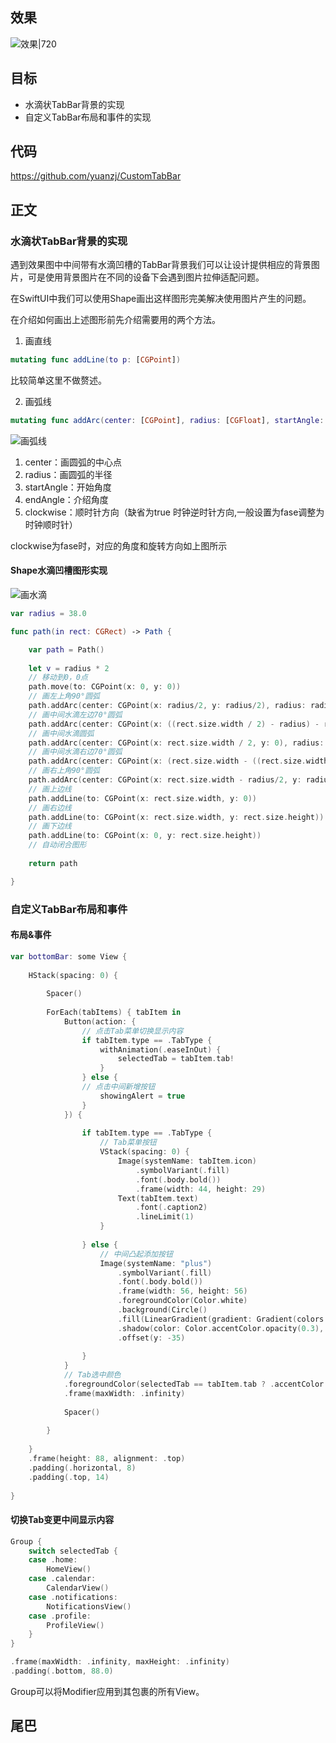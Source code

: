 ## 效果
![效果|720](效果.png)
## 目标
* 水滴状TabBar背景的实现
* 自定义TabBar布局和事件的实现
## 代码
https://github.com/yuanzj/CustomTabBar

## 正文
### 水滴状TabBar背景的实现
遇到效果图中中间带有水滴凹槽的TabBar背景我们可以让设计提供相应的背景图片，可是使用背景图片在不同的设备下会遇到图片拉伸适配问题。

在SwiftUI中我们可以使用Shape画出这样图形完美解决使用图片产生的问题。

在介绍如何画出上述图形前先介绍需要用的两个方法。
1. 画直线
```swift
mutating func addLine(to p: [CGPoint])
```
比较简单这里不做赘述。

2. 画弧线
```swift
mutating func addArc(center: [CGPoint], radius: [CGFloat], startAngle: [Angle], endAngle: [Angle], clockwise: [Bool], transform: [CGAffineTransform]
```
![画弧线](画弧线.png)
1. center：画圆弧的中心点
2. radius：画圆弧的半径
3. startAngle：开始角度
4. endAngle：介绍角度
5. clockwise：顺时针方向（缺省为true 时钟逆时针方向,一般设置为fase调整为时钟顺时针）

clockwise为fase时，对应的角度和旋转方向如上图所示


#### Shape水滴凹槽图形实现
![画水滴](画水滴.png)
```swift
var radius = 38.0

func path(in rect: CGRect) -> Path {

	var path = Path()
	
	let v = radius * 2
	// 移动到0，0点
	path.move(to: CGPoint(x: 0, y: 0))
	// 画左上角90°圆弧
	path.addArc(center: CGPoint(x: radius/2, y: radius/2), radius: radius/2, startAngle: Angle(degrees: 180), endAngle: Angle(degrees: 180+90), clockwise: false)
	// 画中间水滴左边70°圆弧
	path.addArc(center: CGPoint(x: ((rect.size.width / 2) - radius) - radius + v * 0.04 + radius/2, y: radius/2), radius: radius/2, startAngle: Angle(degrees: 270), endAngle: Angle(degrees: 270+70), clockwise: false)
	// 画中间水滴圆弧
	path.addArc(center: CGPoint(x: rect.size.width / 2, y: 0), radius: v/2, startAngle: Angle(degrees: 160), endAngle: Angle(degrees: 20), clockwise: true)
	// 画中间水滴右边70°圆弧
	path.addArc(center: CGPoint(x: (rect.size.width - ((rect.size.width / 2) - radius)) - v * 0.04 + radius/2, y: radius/2), radius: radius/2, startAngle: Angle(degrees: 200), endAngle: Angle(degrees: 200+70), clockwise: false)
	// 画右上角90°圆弧
	path.addArc(center: CGPoint(x: rect.size.width - radius/2, y: radius/2), radius: radius/2, startAngle: Angle(degrees: 270), endAngle: Angle(degrees: 270+90), clockwise: false)
	// 画上边线
	path.addLine(to: CGPoint(x: rect.size.width, y: 0))
	// 画右边线
	path.addLine(to: CGPoint(x: rect.size.width, y: rect.size.height))
	// 画下边线
	path.addLine(to: CGPoint(x: 0, y: rect.size.height))
	// 自动闭合图形
	
	return path

}
```

### 自定义TabBar布局和事件
#### 布局&事件
```swift
var bottomBar: some View {
	
	HStack(spacing: 0) {
	
		Spacer()
		
		ForEach(tabItems) { tabItem in
			Button(action: {
				// 点击Tab菜单切换显示内容
				if tabItem.type == .TabType {
					withAnimation(.easeInOut) {
						selectedTab = tabItem.tab!
					}
				} else {
				// 点击中间新增按钮
					showingAlert = true
				}
			}) {
			
				if tabItem.type == .TabType {
					// Tab菜单按钮
					VStack(spacing: 0) {
						Image(systemName: tabItem.icon)
							.symbolVariant(.fill)
							.font(.body.bold())
							.frame(width: 44, height: 29)
						Text(tabItem.text)
							.font(.caption2)
							.lineLimit(1)
					}
				
				} else {
					// 中间凸起添加按钮
					Image(systemName: "plus")
						.symbolVariant(.fill)
						.font(.body.bold())
						.frame(width: 56, height: 56)
						.foregroundColor(Color.white)
						.background(Circle()
						.fill(LinearGradient(gradient: Gradient(colors: [Color("FloatingButtonTopLeft"), Color("FloatingButtonBottomRight")]), startPoint: .topLeading, endPoint: .bottomTrailing))
						.shadow(color: Color.accentColor.opacity(0.3), radius: 10, x: 8, y: 16))
						.offset(y: -35)
				
				}
			}
			// Tab选中颜色
			.foregroundColor(selectedTab == tabItem.tab ? .accentColor : .secondary)
			.frame(maxWidth: .infinity)
			
			Spacer()
		
		}
	
	}
	.frame(height: 88, alignment: .top)
	.padding(.horizontal, 8)
	.padding(.top, 14)
	
}
```
#### 切换Tab变更中间显示内容
```swift
Group {
	switch selectedTab {
	case .home:
		HomeView()
	case .calendar:
		CalendarView()
	case .notifications:
		NotificationsView()
	case .profile:
		ProfileView()
	}
}

.frame(maxWidth: .infinity, maxHeight: .infinity)
.padding(.bottom, 88.0)
```

Group可以将Modifier应用到其包裹的所有View。
## 尾巴


